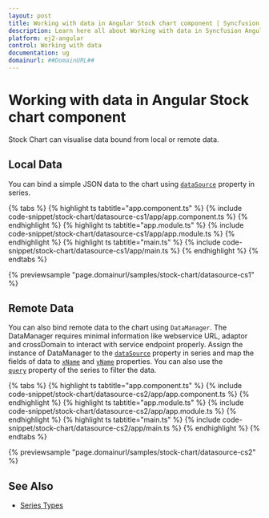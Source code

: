 ```yaml
---
layout: post
title: Working with data in Angular Stock chart component | Syncfusion
description: Learn here all about Working with data in Syncfusion Angular Stock chart component of Syncfusion Essential JS 2 and more.
platform: ej2-angular
control: Working with data 
documentation: ug
domainurl: ##DomainURL##
---
```

<!-- markdownlint-disable MD036 -->

# Working with data in Angular Stock chart component

Stock Chart can visualise data bound from local or remote data.

## Local Data

You can bind a simple JSON data to the chart using [`dataSource`](https://ej2.syncfusion.com/angular/documentation/api/stock-chart/stockSeriesModel/#datasource) property in series.

{% tabs %}
{% highlight ts tabtitle="app.component.ts" %}
{% include code-snippet/stock-chart/datasource-cs1/app/app.component.ts %}
{% endhighlight %}
{% highlight ts tabtitle="app.module.ts" %}
{% include code-snippet/stock-chart/datasource-cs1/app/app.module.ts %}
{% endhighlight %}
{% highlight ts tabtitle="main.ts" %}
{% include code-snippet/stock-chart/datasource-cs1/app/main.ts %}
{% endhighlight %}
{% endtabs %}
  
{% previewsample "page.domainurl/samples/stock-chart/datasource-cs1" %}

## Remote Data

You can also bind remote data to the chart using `DataManager`. The DataManager requires minimal information like webservice URL, adaptor and crossDomain to interact with service endpoint properly. Assign the instance of DataManager to the [`dataSource`](https://ej2.syncfusion.com/angular/documentation/api/stock-chart/seriesDirective/#datasource) property in series and map the fields of data to [`xName`](https://ej2.syncfusion.com/angular/documentation/api/stock-chart/seriesDirective/#xname) and [`yName`](https://ej2.syncfusion.com/angular/documentation/api/stock-chart/seriesDirective/#yname) properties. You can also use the [`query`](https://ej2.syncfusion.com/angular/documentation/api/stock-chart/seriesDirective/#query) property of the series to filter the data.

{% tabs %}
{% highlight ts tabtitle="app.component.ts" %}
{% include code-snippet/stock-chart/datasource-cs2/app/app.component.ts %}
{% endhighlight %}
{% highlight ts tabtitle="app.module.ts" %}
{% include code-snippet/stock-chart/datasource-cs2/app/app.module.ts %}
{% endhighlight %}
{% highlight ts tabtitle="main.ts" %}
{% include code-snippet/stock-chart/datasource-cs2/app/main.ts %}
{% endhighlight %}
{% endtabs %}
  
{% previewsample "page.domainurl/samples/stock-chart/datasource-cs2" %}

## See Also

* [Series Types](./series-types/)
